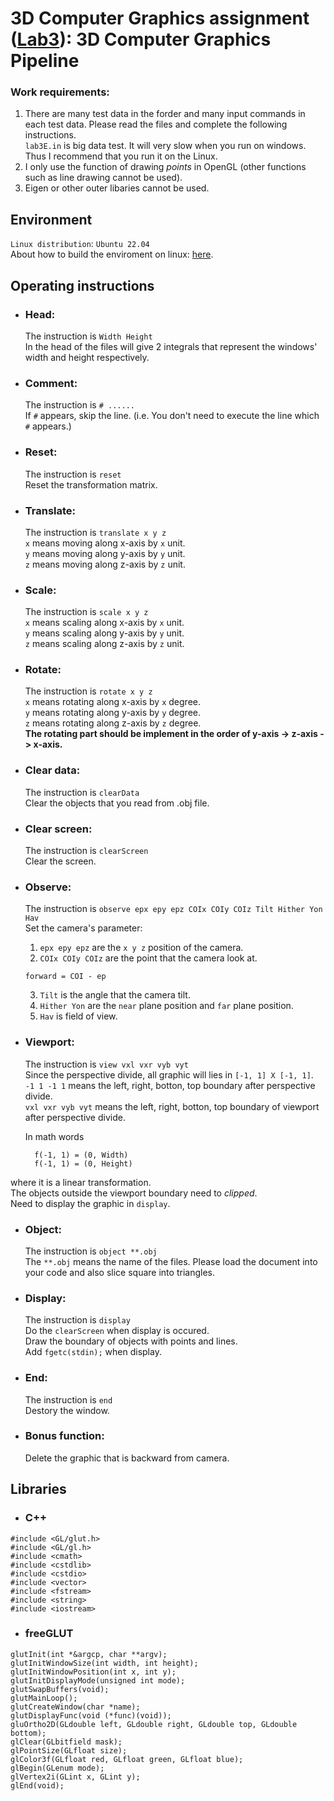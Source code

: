 
# 3D Computer Graphics assignment ([Lab3](https://hackmd.io/@leon890820/HJN9ahXNj)): 3D Computer Graphics Pipeline
### Work requirements:
1. There are many test data in the forder and many input commands in each test data. Please read the files and complete the following instructions. <br> `lab3E.in` is big data test. It will very slow when you run on windows. Thus I recommend that you run it on the Linux.
1. I only use the function of drawing *points* in OpenGL (other functions such as line drawing cannot be used).
1. Eigen or other outer libaries cannot be used.

## Environment
`Linux distribution`: `Ubuntu 22.04`<br>
About how to build the enviroment on linux: [here](https://hackmd.io/3xPNjv6kRh2Ml6Ll7Nlw4A).
## Operating instructions
* ### Head:
    The instruction is `Width Height`<br>
    In the head of the files will give 2 integrals that represent the windows' width and height respectively.

* ### Comment:
    The instruction is `# ......`<br>
    If `#` appears, skip the line. (i.e. You don't need to execute the line which `#` appears.)  
   
* ### Reset:
    The instruction is `reset`<br>
    Reset the transformation matrix.
   
* ### Translate:
    The instruction is `translate x y z`<br>
    `x` means moving along x-axis by `x` unit.<br>
    `y` means moving along y-axis by `y` unit.<br>
    `z` means moving along z-axis by `z` unit.

* ### Scale:
    The instruction is `scale x y z`<br>
    `x` means scaling along x-axis by `x` unit.<br>
    `y` means scaling along y-axis by `y` unit.<br>
    `z` means scaling along z-axis by `z` unit.
   
* ### Rotate:
    The instruction is `rotate x y z`<br>
    `x` means rotating along x-axis by `x` degree.<br>
    `y` means rotating along y-axis by `y` degree.<br>
    `z` means rotating along z-axis by `z` degree.<br>
    **The rotating part should be implement in the order of y-axis -> z-axis -> x-axis.**

* ### Clear data:
    The instruction is `clearData`<br>
    Clear the objects that you read from .obj file.

* ### Clear screen:
    The instruction is `clearScreen`<br>
    Clear the screen.

* ### Observe:
    The instruction is `observe epx epy epz COIx COIy COIz Tilt Hither Yon Hav`<br>
    Set the camera's parameter:<br>
    1. `epx epy epz` are the `x y z` position of the camera.<br>
    2. `COIx COIy COIz` are the point that the camera look at.<br>
   
    ```
    forward = COI - ep
    ```
    3. `Tilt` is the angle that the camera tilt.<br>
    4. `Hither Yon` are the `near` plane position and `far` plane position.<br>
    5. `Hav` is field of view.
   
* ### Viewport:
    The instruction is `view vxl vxr vyb vyt`<br>
    Since the perspective divide, all graphic will lies in `[-1, 1] X [-1, 1]`.<br>
    `-1 1 -1 1` means the left, right, botton, top boundary after perspective divide.<br>
    `vxl vxr vyb vyt` means the left, right, botton, top boundary of viewport after perspective divide.<br>

    In math words <br>

        f(-1, 1) = (0, Width)
        f(-1, 1) = (0, Height)
where it is a linear transformation.<br>
The objects outside the viewport boundary need to *clipped*.<br>
Need to display the graphic in `display`.

* ### Object:
    The instruction is `object **.obj`<br>
    The `**.obj` means the name of the files. Please load the document into your code and also slice square into triangles.

* ### Display:
    The instruction is `display`<br>
    Do the `clearScreen` when display is occured.<br>
    Draw the boundary of objects with points and lines.<br>
    Add `fgetc(stdin);` when display.
   
* ### End:
    The instruction is `end`<br>
    Destory the window.

* ### Bonus function:
    Delete the graphic that is backward from camera.

## Libraries
* ### C++
```
#include <GL/glut.h>
#include <GL/gl.h>
#include <cmath>
#include <cstdlib>
#include <cstdio>
#include <vector>
#include <fstream>
#include <string>
#include <iostream>
```

* ### freeGLUT
```
glutInit(int *&argcp, char **argv);
glutInitWindowSize(int width, int height);
glutInitWindowPosition(int x, int y);
glutInitDisplayMode(unsigned int mode);
glutSwapBuffers(void);
glutMainLoop();
glutCreateWindow(char *name);
glutDisplayFunc(void (*func)(void));
gluOrtho2D(GLdouble left, GLdouble right, GLdouble top, GLdouble bottom);
glClear(GLbitfield mask);
glPointSize(GLfloat size);
glColor3f(GLfloat red, GLfloat green, GLfloat blue);
glBegin(GLenum mode);
glVertex2i(GLint x, GLint y);
glEnd(void);
```
